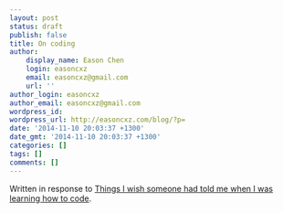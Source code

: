 ```yaml
---
layout: post
status: draft
publish: false
title: On coding
author:
    display_name: Eason Chen
    login: easoncxz
    email: easoncxz@gmail.com
    url: ''
author_login: easoncxz
author_email: easoncxz@gmail.com
wordpress_id: 
wordpress_url: http://easoncxz.com/blog/?p=
date: '2014-11-10 20:03:37 +1300'
date_gmt: '2014-11-10 20:03:37 +1300'
categories: []
tags: []
comments: []
---
```

Written in response to <a href="https://medium.com/@cecilycarver/things-i-wish-someone-had-told-me-when-i-was-learning-how-to-code-565fc9dcb329">Things I wish someone had told me when I was learning how to code</a>.